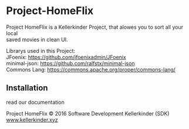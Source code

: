 # Project-HomeFlix

Project HomeFlix is a Kellerkinder Project, that alowes you to sort all your local   
saved movies in clean UI.

Librarys used in this Project:  
JFoenix: https://github.com/jfoenixadmin/JFoenix   
minimal-json: https://github.com/ralfstx/minimal-json   
Commons Lang: https://commons.apache.org/proper/commons-lang/

## Installation

read our documentation 

Project HomeFlix © 2016 Software Development Kellerkinder (SDK)     
www.kellerkinder.xyz

